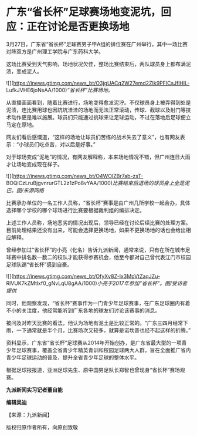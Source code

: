 # 广东“省长杯”足球赛场地变泥坑，回应：正在讨论是否更换场地

3月27日，广东省“省长杯”足球赛男子甲A组的排位赛在广州举行，其中一场比赛对阵双方是广州理工学院与广东药科大学。

这场比赛受到天气影响，场地状况欠佳，整场比赛结束后，两队球员身上都布满泥渍，变成泥人。

![](https://inews.gtimg.com/news_bt/O3jgUACq2W27emd2ZIk9PFlCsJflHlL-
LufkJVHE6joNsAA/1000)_“省长杯”比赛场地。_

从直播画面看到，随着比赛进行，场地变得愈发泥泞。不仅球员身上被弄得到处是泥渍，连比赛用球也因坑坑洼洼的场地而无法正常滚动，传球、截球以及射门等技术动作更是难以施展。球员们只能通过挑球来让足球运动，不过在落地后足球便立马定在原地。

网友们看后感慨道，“这样的场地让球员们苦练的战术失去了意义”，也有网友表示：“小球员们吃点苦，对以后是好事。”

对于球场变成“泥地”的情况，有网友解释称，本来场地情况不错，但广州连日大雨才让场地变成现在样子。

![](https://inews.gtimg.com/news_bt/O4WOlZBr7ab-zsT-
BOQiCzLruBjgvnrurGTL2z1zPo8vYAA/1000)_比赛结束后退场的球员身上全是泥巴。图/来源网络_

比赛承办单位的一名工作人员称，“省长杯”赛事是由广州几所学校一起合办，具体选择哪个学校的哪个球场进行比赛要根据裁判组的编排决定。

上述工作人员称，场地恶劣的情况出现后，领导已经在讨论后续比赛的处理方案。目前处理结果还没有出来，可能会选择更换场地，如果不更换场地的话也会给出相应解释。

曾经参加过“省长杯”的小亮（化名）告诉九派新闻，通常来说，只有在所在城市足球赛中排名数一数二的校队才能获得参赛机会，他至今都对自己曾代表江门市校园足球队踢“省长杯”感到自豪。

![](https://inews.gtimg.com/news_bt/OfyXv8Z-Ix3MpVtZaqJZu-
RlVUK7kZMtlxf0_gNvLqU8gAA/1000)_小亮于2017年参加“省长杯”。图/受访者提供_

同时，他观察发现，“省长杯”赛事作为一门青少年足球赛事，在广东足球圈内有着不小的关注度，他经常能听到广东各地的球友们讨论该赛事的消息。

被问及对昨天比赛的看法，他认为场地有泥土是比较正常的。“广东三四月经常下雨，一下通常就是半个月，比赛场次又较多，就算是诺坎普也经不起这样的折腾。”

资料显示，广东省“省长杯”足球赛从2014年开始创办，是广东省最大型的一项青少年足球赛事，覆盖全省青少年精英青训和校园足球两大人群，旨在全面推广省内青少年足球运动的普及，提升全省青少年足球的整体水平。

根据足球报报道，亚洲足球先生、原中国男足队长郑智也曾现身“省长杯”赛场观赛。

**九派新闻实习记者董自能**

**编辑吴迪**

【来源：九派新闻】

版权归原作者所有，向原创致敬

